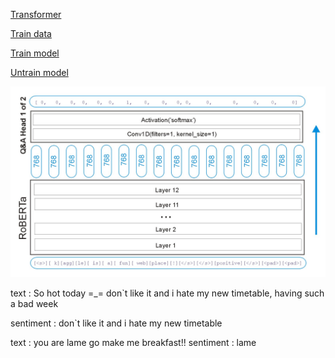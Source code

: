 [Transformer](https://huggingface.co/)

[Train data](https://www.kaggle.com/c/tweet-sentiment-extraction)


[Train model](https://www.kaggle.com/ajax0564/with-processing)


[Untrain model](https://www.kaggle.com/cdeotte/tf-roberta)









![model](model.jpg)






text : So hot today =_= don`t like it and i hate my new timetable, having such a bad week

sentiment :  don`t like it and i hate my new timetable

text : you are lame go make me breakfast!!
sentiment : lame
